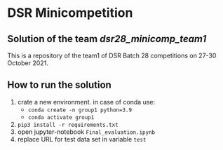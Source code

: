 # DSR Minicompetition
## Solution of the team _dsr28_minicomp_team1_

This is a repository of the team1 of DSR Batch 28 competitions on 27-30 October 2021.

## How to run the solution
1. crate a new environment.
    in case of conda use: 
    - `conda create -n group1 python=3.9`
    - `conda activate group1`
2. `pip3 install -r requirements.txt`
3. open jupyter-notebook `Final_evaluation.ipynb`
4. replace URL for test data set in variable `test`
